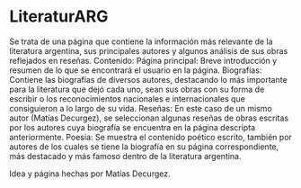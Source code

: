 # LiteraturARG

Se trata de una página que contiene la información más relevante de la literatura argentina, sus principales autores y algunos análisis de sus obras reflejados en reseñas.
Contenido:
Página principal: Breve introducción y resumen de lo que se encontrará el usuario en la página.
Biografías: Contiene las biografías de diversos autores, destacando lo más importante para la literatura que dejó cada uno, sean sus obras con su forma de escribir o los reconocimientos nacionales e internacionales que consiguieron a lo largo de su vida.
Reseñas: En este caso de un mismo autor (Matías Decurgez), se seleccionan algunas reseñas de obras escritas por los autores cuya biografía se encuentra en la página descripta anteriormente.
Poesía: Se muestra el contenido poético escrito, también por autores de los cuales se tiene la biografía en su página correspondiente, más destacado y más famoso dentro de la literatura argentina.

Idea y página hechas por Matías Decurgez.
